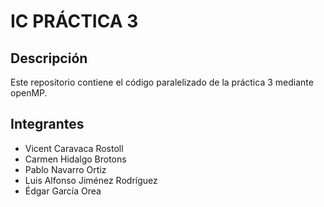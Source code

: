 # IC PRÁCTICA 3

## Descripción
Este repositorio contiene el código paralelizado de la práctica 3 mediante openMP.

## Integrantes
* Vicent Caravaca Rostoll
* Carmen Hidalgo Brotons
* Pablo Navarro Ortiz
* Luis Alfonso Jiménez Rodríguez
* Édgar García Orea
